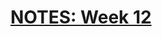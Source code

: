 # [NOTES: Week 12](https://github.com/benbrastmckie/ModalHistory?tab=readme-ov-file#week-12-identity-and-aboutness-brast-mckie)
